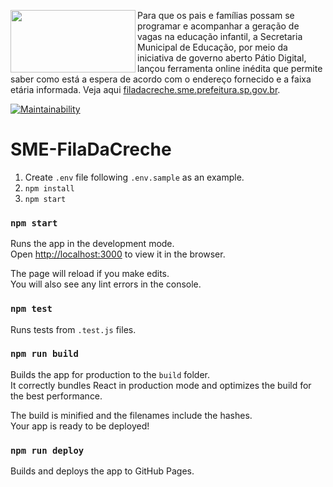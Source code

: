 
<a href="url"><img src="http://patiodigital.prefeitura.sp.gov.br/wp-content/uploads/sites/4/2018/04/logo_fila.jpg" align="left" height="100" width="200" ></a>

Para que os pais e famílias possam se programar e acompanhar a geração de vagas na educação infantil, a Secretaria Municipal de Educação, por meio da iniciativa de governo aberto Pátio Digital, lançou ferramenta online inédita que permite saber como está a espera de acordo com o endereço fornecido e a faixa etária informada. Veja aqui [filadacreche.sme.prefeitura.sp.gov.br](filadacreche.sme.prefeitura.sp.gov.br).


[![Maintainability](https://api.codeclimate.com/v1/badges/73b1c40a9707c01deb1e/maintainability)](https://codeclimate.com/github/prefeiturasp/SME-FilaDaCreche/maintainability)

# SME-FilaDaCreche

1. Create `.env` file following `.env.sample` as an example.
2. `npm install`
3. `npm start`

### `npm start`

Runs the app in the development mode.<br>
Open [http://localhost:3000](http://localhost:3000) to view it in the browser.

The page will reload if you make edits.<br>
You will also see any lint errors in the console.

### `npm test`

Runs tests from `.test.js` files.

### `npm run build`

Builds the app for production to the `build` folder.<br>
It correctly bundles React in production mode and optimizes the build for the best performance.

The build is minified and the filenames include the hashes.<br>
Your app is ready to be deployed!

### `npm run deploy`

Builds and deploys the app to GitHub Pages.
